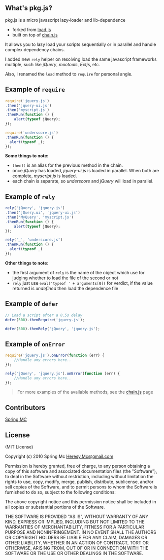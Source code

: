 ## What's pkg.js?
pkg.js is a micro javascript lazy-loader and lib-dependence

- forked from [load.js](https://github.com/chriso/load.js)
- built on top of [chain.js](https://github.com/chriso/chain.js)

It allows you to lazy load your scripts sequentially or in parallel and handle complex dependency chains.

I added new `rely` helper on resolving load the same javascript frameworks multiple, such like *jQuery*, *mootools*, *Extjs*, etc.

Also, I renamed the `load` method to `require` for personal angle.

## Example of `require`
```javascript
require('jquery.js')
.then('jquery-ui.js')
.then('myscript.js')
.thenRun(function () {
    alert(typeof jQuery);
});

require('underscore.js')
.thenRun(function () {
  alert(typeof _);
});
```

**Some things to note:**

- `then()` is an alias for the previous method in the chain.
- once *jQuery* has loaded, *jquery-ui.js* is loaded in parallel. When both are complete, *myscript.js* is loaded.
- each chain is separate, so *underscore* and *jQuery* will load in parallel.

## Example of `rely`
```javascript
rely('jQuery', 'jquery.js')
.then('jQuery.ui', 'jquery-ui.js')
.then('MyQuery', 'myscript.js')
.thenRun(function () {
    alert(typeof jQuery);
});

rely('_', 'underscore.js')
.thenRun(function () {
  alert(typeof _)
});
```

**Other things to note:**

- the first argument of `rely` is the name of the object which use for judging whether to load the file of the second or not
- `rely` just use `eval('typeof ' + arguments[0])` for verdict, if the value returned is *undefined* then load the dependence file

## Example of `defer`
```javascript
// Load a script after a 0.5s delay
defer(500).thenRequire('jquery.js');

defer(500).thenRely('jQuery', 'jquery.js');
```

## Example of `onError`
```javascript
require('jquery.js').onError(function (err) {
    //Handle any errors here..
});

rely('jQuery', 'jquery.js').onError(function (err) {
    //Handle any errors here..
});
```

> For more examples of the available methods, see the [chain.js](https://github.com/chriso/chain.js) page

## Contributors
[Spring MC](http://mcspring.apisocial.com)

## License
(MIT License)

Copyright (c) 2010 Spring Mc <Heresy.Mc@gmail.com>

Permission is hereby granted, free of charge, to any person obtaining
a copy of this software and associated documentation files (the
"Software"), to deal in the Software without restriction, including
without limitation the rights to use, copy, modify, merge, publish,
distribute, sublicense, and/or sell copies of the Software, and to
permit persons to whom the Software is furnished to do so, subject to
the following conditions:

The above copyright notice and this permission notice shall be
included in all copies or substantial portions of the Software.

THE SOFTWARE IS PROVIDED "AS IS", WITHOUT WARRANTY OF ANY KIND,
EXPRESS OR IMPLIED, INCLUDING BUT NOT LIMITED TO THE WARRANTIES OF
MERCHANTABILITY, FITNESS FOR A PARTICULAR PURPOSE AND
NONINFRINGEMENT. IN NO EVENT SHALL THE AUTHORS OR COPYRIGHT HOLDERS BE
LIABLE FOR ANY CLAIM, DAMAGES OR OTHER LIABILITY, WHETHER IN AN ACTION
OF CONTRACT, TORT OR OTHERWISE, ARISING FROM, OUT OF OR IN CONNECTION
WITH THE SOFTWARE OR THE USE OR OTHER DEALINGS IN THE SOFTWARE.
